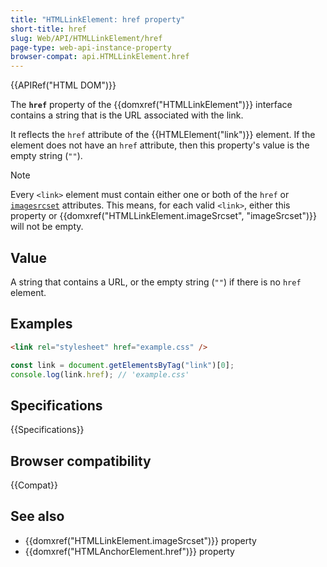 ```yaml
---
title: "HTMLLinkElement: href property"
short-title: href
slug: Web/API/HTMLLinkElement/href
page-type: web-api-instance-property
browser-compat: api.HTMLLinkElement.href
---
```


{{APIRef("HTML DOM")}}

The **`href`** property of the {{domxref("HTMLLinkElement")}} interface contains a string that is the URL associated with the link.

It reflects the `href` attribute of the {{HTMLElement("link")}} element. If the element does not have an `href` attribute, then this property's value is the empty string (`""`).

> [!NOTE]
> Every `<link>` element must contain either one or both of the `href` or [`imagesrcset`](/en-US/docs/Web/HTML/Reference/Element/link#imagesrcset) attributes. This means, for each valid `<link>`, either this property or {{domxref("HTMLLinkElement.imageSrcset", "imageSrcset")}} will not be empty.

## Value

A string that contains a URL, or the empty string (`""`) if there is no `href` element.

## Examples

```html
<link rel="stylesheet" href="example.css" />
```

```js
const link = document.getElementsByTag("link")[0];
console.log(link.href); // 'example.css'
```

## Specifications

{{Specifications}}

## Browser compatibility

{{Compat}}

## See also

- {{domxref("HTMLLinkElement.imageSrcset")}} property
- {{domxref("HTMLAnchorElement.href")}} property
